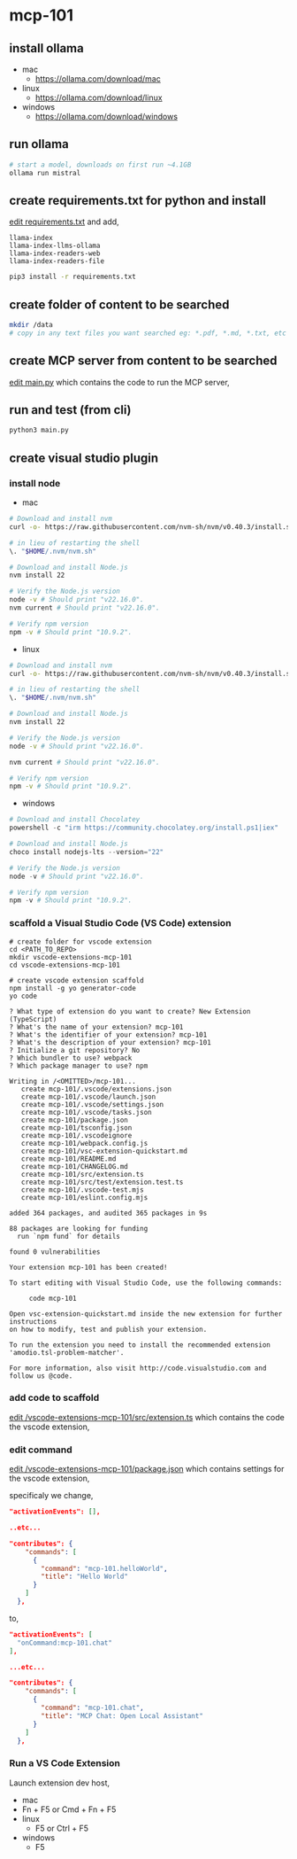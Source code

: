 # mcp-101

## install ollama

- mac
  - https://ollama.com/download/mac
- linux
  - https://ollama.com/download/linux
- windows
  - https://ollama.com/download/windows

## run ollama

```bash
# start a model, downloads on first run ~4.1GB
ollama run mistral
```

## create requirements.txt for python and install

[edit requirements.txt](requirements.txt) and add,

```text
llama-index
llama-index-llms-ollama
llama-index-readers-web
llama-index-readers-file
```

```bash
pip3 install -r requirements.txt
```

## create folder of content to be searched

```bash
mkdir /data
# copy in any text files you want searched eg: *.pdf, *.md, *.txt, etc
```

## create MCP server from content to be searched

[edit main.py](main.py) which contains the code to run the MCP server,

## run and test (from cli)

```bash
python3 main.py
```

## create visual studio plugin

### install node

- mac

```bash
# Download and install nvm
curl -o- https://raw.githubusercontent.com/nvm-sh/nvm/v0.40.3/install.sh | bash

# in lieu of restarting the shell
\. "$HOME/.nvm/nvm.sh"

# Download and install Node.js
nvm install 22

# Verify the Node.js version
node -v # Should print "v22.16.0".
nvm current # Should print "v22.16.0".

# Verify npm version
npm -v # Should print "10.9.2".
```

- linux

```bash
# Download and install nvm
curl -o- https://raw.githubusercontent.com/nvm-sh/nvm/v0.40.3/install.sh | bash

# in lieu of restarting the shell
\. "$HOME/.nvm/nvm.sh"

# Download and install Node.js
nvm install 22

# Verify the Node.js version
node -v # Should print "v22.16.0".

nvm current # Should print "v22.16.0".

# Verify npm version
npm -v # Should print "10.9.2".
```

- windows

```powershell
# Download and install Chocolatey
powershell -c "irm https://community.chocolatey.org/install.ps1|iex"

# Download and install Node.js
choco install nodejs-lts --version="22"

# Verify the Node.js version
node -v # Should print "v22.16.0".

# Verify npm version
npm -v # Should print "10.9.2".
```

### scaffold a Visual Studio Code (VS Code) extension

```bash/powershell
# create folder for vscode extension
cd <PATH_TO_REPO>
mkdir vscode-extensions-mcp-101
cd vscode-extensions-mcp-101

# create vscode extension scaffold
npm install -g yo generator-code
yo code

? What type of extension do you want to create? New Extension (TypeScript)
? What's the name of your extension? mcp-101
? What's the identifier of your extension? mcp-101
? What's the description of your extension? mcp-101
? Initialize a git repository? No
? Which bundler to use? webpack
? Which package manager to use? npm

Writing in /<OMITTED>/mcp-101...
   create mcp-101/.vscode/extensions.json
   create mcp-101/.vscode/launch.json
   create mcp-101/.vscode/settings.json
   create mcp-101/.vscode/tasks.json
   create mcp-101/package.json
   create mcp-101/tsconfig.json
   create mcp-101/.vscodeignore
   create mcp-101/webpack.config.js
   create mcp-101/vsc-extension-quickstart.md
   create mcp-101/README.md
   create mcp-101/CHANGELOG.md
   create mcp-101/src/extension.ts
   create mcp-101/src/test/extension.test.ts
   create mcp-101/.vscode-test.mjs
   create mcp-101/eslint.config.mjs

added 364 packages, and audited 365 packages in 9s

88 packages are looking for funding
  run `npm fund` for details

found 0 vulnerabilities

Your extension mcp-101 has been created!

To start editing with Visual Studio Code, use the following commands:

     code mcp-101

Open vsc-extension-quickstart.md inside the new extension for further instructions
on how to modify, test and publish your extension.

To run the extension you need to install the recommended extension 'amodio.tsl-problem-matcher'.

For more information, also visit http://code.visualstudio.com and follow us @code.
```

### add code to scaffold

[edit /vscode-extensions-mcp-101/src/extension.ts](/vscode-extensions-mcp-101/src/extension.ts) which contains the code the vscode extension,

### edit command

[edit /vscode-extensions-mcp-101/package.json](/vscode-extensions-mcp-101/package.json) which contains settings for the vscode extension,

specificaly we change,

```json
"activationEvents": [],

..etc...

"contributes": {
    "commands": [
      {
        "command": "mcp-101.helloWorld",
        "title": "Hello World"
      }
    ]
  },
```

to,

```json
"activationEvents": [
  "onCommand:mcp-101.chat"
],

...etc...

"contributes": {
    "commands": [
      {
        "command": "mcp-101.chat",
        "title": "MCP Chat: Open Local Assistant"
      }
    ]
  },
```

### Run a VS Code Extension

Launch extension dev host,

- mac
 - Fn + F5 or Cmd + Fn + F5
- linux
  - F5 or Ctrl + F5
- windows
  - F5
